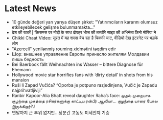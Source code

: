 # Latest News
-  10 günde değeri yarı yarıya düşen şirket: "Yatırımcıların kararını olumsuz etkileyebilecek gelişme bulunmamakta..."
-  देश की खबरें | क्रिसमस पर मोदी के साथ दोपहर भोज की तस्वीरे साझा की अभिनेता डिनो मोरिया ने
-  Chikki Chaat Video: सूरत में यह शख्स बेच रहा है चिक्की चाट, वीडियो देख इंटरनेट पर भड़के लोग
-  "Azercell" yenilənmiş rouminq xidmətini təqdim edir
-  Шор: внешнее управление Европы принесло жителям Молдавии лишь бедность
-  Bei Baerbock fällt Weihnachten ins Wasser – bittere Diagnose für Ehemann
-  Hollywood movie star horrifies fans with ‘dirty detail’ in shots from his mansion
-  Ruši li Zapad Vučića? “Oporba je potpuno razjedinjena, Vučić je Zapadu najprihvatljiviji”
-  Ranbir Kapoor-Alia Bhatt reveal daughter Raha’s face: முதல் முறையாக குழந்தை முகத்தை ரசிகர்களுக்கு காட்டிய ரன்பீர் ஆலியா... குழந்தை யாரை போல இருக்கிறார்?.!
-  연말까지 큰 추위 없지만…당분간 고농도 미세먼지 기승
